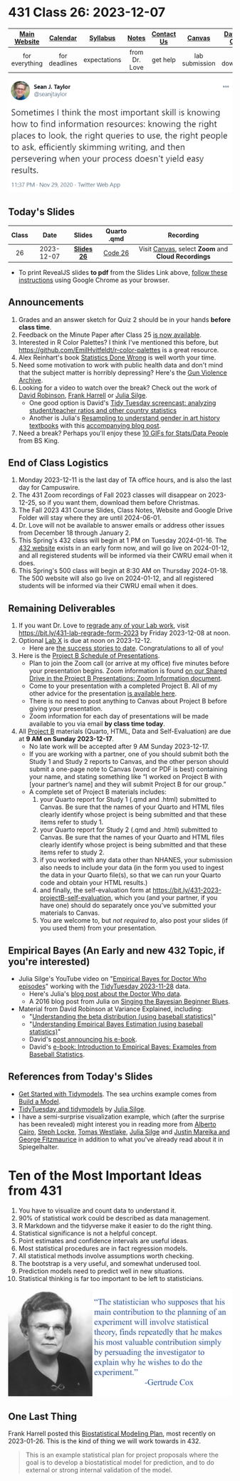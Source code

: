 # 431 Class 26: 2023-12-07

[Main Website](https://thomaselove.github.io/431-2023/) | [Calendar](https://thomaselove.github.io/431-2023/calendar.html) | [Syllabus](https://thomaselove.github.io/431-syllabus-2023/) | [Notes](https://thomaselove.github.io/431-notes/) | [Contact Us](https://thomaselove.github.io/431-2023/contact.html) | [Canvas](https://canvas.case.edu) | [Data and Code](https://github.com/THOMASELOVE/431-data)
:-----------: | :--------------: | :----------: | :---------: | :-------------: | :-----------: | :------------:
for everything | for deadlines | expectations | from Dr. Love | get help | lab submission | for downloads

![](figures/taylor_2020.png)

## Today's Slides

Class | Date | Slides | Quarto .qmd | Recording
:---: | :--------: | :------: | :------: | :-------------:
26 | 2023-12-07 | **[Slides 26](https://thomaselove.github.io/431-slides-2023/class26.html)** | [Code 26](https://thomaselove.github.io/431-slides-2023/class26.qmd) | Visit [Canvas](https://canvas.case.edu/), select **Zoom** and **Cloud Recordings**

- To print RevealJS slides **to pdf** from the Slides Link above, [follow these instructions](https://quarto.org/docs/presentations/revealjs/presenting.html#print-to-pdf) using Google Chrome as your browser.

## Announcements

1. Grades and an answer sketch for Quiz 2 should be in your hands **before class time**.
2. Feedback on the Minute Paper after Class 25 [is now available](https://bit.ly/431-2023-min-25-feedback).
3. Interested in R Color Palettes? I think I've mentioned this before, but <https://github.com/EmilHvitfeldt/r-color-palettes> is a great resource.
4. Alex Reinhart's book [Statistics Done Wrong](https://www.statisticsdonewrong.com/index.html) is well worth your time.
5. Need some motivation to work with public health data and don't mind that the subject matter is horribly depressing? Here's the [Gun Violence Archive](https://www.gunviolencearchive.org/).
6. Looking for a video to watch over the break? Check out the work of [David Robinson](https://www.youtube.com/@safe4democracy), [Frank Harrell](https://www.youtube.com/channel/UC-o_ZZ0tuFUYn8e8rf-QURA) or [Julia Silge](https://www.youtube.com/@JuliaSilge).
    - One good option is David's [Tidy Tuesday screencast: analyzing student/teacher ratios and other country statistics](https://www.youtube.com/watch?v=NoUHdrailxA)
    - Another is Julia's [Resampling to understand gender in art history textbooks](https://www.youtube.com/watch?v=Ac7V848uBuo) with this [accompanying blog post](https://juliasilge.com/blog/art-history/).
7. Need a break? Perhaps you'll enjoy these [10 GIFs for Stats/Data People](https://graphpaperdiaries.com/2017/03/15/7-gifs-for-statsdata-people/) from BS King.

## End of Class Logistics

1. Monday 2023-12-11 is the last day of TA office hours, and is also the last day for Campuswire.
2. The 431 Zoom recordings of Fall 2023 classes will disappear on 2023-12-25, so if you want them, download them before Christmas.
3. The Fall 2023 431 Course Slides, Class Notes, Website and Google Drive Folder will stay where they are until 2024-06-01.
4. Dr. Love will not be available to answer emails or address other issues from December 18 through January 2.
5. This Spring's 432 class will begin at 1 PM on Tuesday 2024-01-16. The [432 website](https://thomaselove.github.io/432-2024/) exists in an early form now, and will go live on 2024-01-12, and all registered students will be informed via their CWRU email when it does.
6. This Spring's 500 class will begin at 8:30 AM on Thursday 2024-01-18. The 500 website will also go live on 2024-01-12, and all registered students will be informed via their CWRU email when it does.

## Remaining Deliverables

1. If you want Dr. Love to [regrade any of your Lab work](https://github.com/THOMASELOVE/431-labs-2023#lab-regrade-requests-will-be-reviewed-in-december), visit <https://bit.ly/431-lab-regrade-form-2023> by Friday 2023-12-08 at noon.
2. Optional [Lab X](https://thomaselove.github.io/431-labX/) is due at noon on 2023-12-12.
    - Here are [the success stories to date](https://github.com/THOMASELOVE/431-classes-2023/tree/main/labX). Congratulations to all of you!
3. Here is the [Project B Schedule of Presentations](https://github.com/THOMASELOVE/431-classes-2023/blob/main/projB/schedule.md).
    - Plan to join the Zoom call (or arrive at my office) five minutes before your presentation begins. Zoom information is found [on our Shared Drive in the Project B Presentations: Zoom Information document](https://docs.google.com/document/d/1ARSzHgUeoPW45ljzvecc46pHzUEQvjpDARB0a4-5418/edit?usp=sharing). 
    - Come to your presentation with a completed Project B. All of my other advice for the presentation [is available here](https://thomaselove.github.io/431-projectB-2023/checklist.html#oral-presentation-of-results).
    - There is no need to post anything to Canvas about Project B before giving your presentation.
    - Zoom information for each day of presentations will be made available to you via email **by class time today**.
4. All [Project B](https://thomaselove.github.io/431-projectB-2023/) materials (Quarto, HTML, Data and Self-Evaluation) are due at **9 AM on Sunday 2023-12-17**.
    - No late work will be accepted after 9 AM Sunday 2023-12-17.
    - If you are working with a partner, one of you should submit both the Study 1 and Study 2 reports to Canvas, and the other person should submit a one-page note to Canvas (word or PDF is best) containing your name, and stating something like “I worked on Project B with [your partner’s name] and they will submit Project B for our group.”
    - A complete set of Project B materials includes:
        1. your Quarto report for Study 1 (.qmd and .html) submitted to Canvas. Be sure that the names of your Quarto and HTML files clearly identify whose project is being submitted and that these items refer to study 1.
        2. your Quarto report for Study 2 (.qmd and .html) submitted to Canvas. Be sure that the names of your Quarto and HTML files clearly identify whose project is being submitted and that these items refer to study 2.
        3. if you worked with any data other than NHANES, your submission also needs to include your data (in the form you used to ingest the data in your Quarto file(s), so that we can run your Quarto code and obtain your HTML results.)
        4. and finally, the self-evaluation form at <https://bit.ly/431-2023-projectB-self-evaluation>, which you (and your partner, if you have one) should do separately once you've submitted your materials to Canvas.
        5. You are welcome to, but *not required to*, also post your slides (if you used them) from your presentation.

## Empirical Bayes (An Early and new 432 Topic, if you're interested)

- Julia Silge's YouTube video on "[Empirical Bayes for Doctor Who episodes](https://www.youtube.com/watch?v=OtDpYeiwbj8)" working with the [TidyTuesday 2023-11-28](https://github.com/rfordatascience/tidytuesday/blob/master/data/2023/2023-11-28/readme.md) data.
    - Here's Julia's [blog post about the Doctor Who data](https://juliasilge.com/blog/doctor-who-bayes/).
    - A 2016 blog post from Julia on [Singing the Bayesian Beginner Blues](https://juliasilge.com/blog/bayesian-blues/).
- Material from David Robinson at Variance Explained, including:
    - "[Understanding the beta distribution (using baseball statistics)](http://varianceexplained.org/statistics/beta_distribution_and_baseball/)"
    - "[Understanding Empirical Bayes Estimation (using baseball statistics)](http://varianceexplained.org/r/empirical_bayes_baseball/)"
    - David's [post announcing his e-book](http://varianceexplained.org/r/empirical-bayes-book/).
    - David's [e-book: Introduction to Empirical Bayes: Examples from Baseball Statistics](https://drob.gumroad.com/l/empirical-bayes).

## References from Today's Slides

- [Get Started with Tidymodels](https://www.tidymodels.org/start/). The sea urchins example comes from [Build a Model](https://www.tidymodels.org/start/models/).
- [TidyTuesday and tidymodels](https://juliasilge.com/blog/intro-tidymodels/) by [Julia Silge](https://juliasilge.com/).
- I have a semi-surprise visualization example, which (after the surprise has been revealed) might interest you in reading more from [Alberto Cairo](http://www.thefunctionalart.com/2016/08/download-datasaurus-never-trust-summary.html), [Steph Locke](https://cran.r-project.org/web/packages/datasauRus/vignettes/Datasaurus.html), [Tomas Westlake](https://r-mageddon.netlify.com/post/reanimating-the-datasaurus/), [Julia Silge](https://juliasilge.com/blog/datasaurus-multiclass/) and [Justin Mareika and George Fitzmaurice](https://www.autodesk.com/research/publications/same-stats-different-graphs) in addition to what you've already read about it in Spiegelhalter. 

# Ten of the Most Important Ideas from 431

1. You have to visualize and count data to understand it.
2. 90% of statistical work could be described as data management.
3. R Markdown and the tidyverse make it easier to do the right thing.
4. Statistical significance is not a helpful concept.
5. Point estimates and confidence intervals are useful ideas.
6. Most statistical procedures are in fact regression models.
7. All statistical methods involve assumptions worth checking.
8. The bootstrap is a very useful, and somewhat underused tool.
9. Prediction models need to predict well in new situations.
10. Statistical thinking is far too important to be left to statisticians.

![](figures/cox1.png)

## One Last Thing

Frank Harrell posted this [Biostatistical Modeling Plan](https://hbiostat.org/blog/post/modplan/), most recently on 2023-01-26. This is the kind of thing we will work towards in 432.

> This is an example statistical plan for project proposals where the goal is to develop a biostatistical model for prediction, and to do external or strong internal validation of the model.
